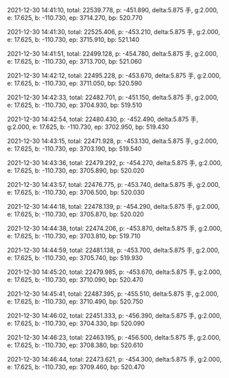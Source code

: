 2021-12-30 14:41:10, total: 22539.778, p: -451.890, delta:5.875 手, g:2.000, e: 17.625, b: -110.730, ep: 3714.270, bp: 520.770

2021-12-30 14:41:30, total: 22525.406, p: -453.210, delta:5.875 手, g:2.000, e: 17.625, b: -110.730, ep: 3715.910, bp: 521.140

2021-12-30 14:41:51, total: 22499.128, p: -454.780, delta:5.875 手, g:2.000, e: 17.625, b: -110.730, ep: 3713.700, bp: 521.060

2021-12-30 14:42:12, total: 22495.228, p: -453.670, delta:5.875 手, g:2.000, e: 17.625, b: -110.730, ep: 3711.050, bp: 520.590

2021-12-30 14:42:33, total: 22482.701, p: -451.150, delta:5.875 手, g:2.000, e: 17.625, b: -110.730, ep: 3704.930, bp: 519.510

2021-12-30 14:42:54, total: 22480.430, p: -452.490, delta:5.875 手, g:2.000, e: 17.625, b: -110.730, ep: 3702.950, bp: 519.430

2021-12-30 14:43:15, total: 22471.928, p: -453.130, delta:5.875 手, g:2.000, e: 17.625, b: -110.730, ep: 3703.190, bp: 519.540

2021-12-30 14:43:36, total: 22479.292, p: -454.270, delta:5.875 手, g:2.000, e: 17.625, b: -110.730, ep: 3705.890, bp: 520.020

2021-12-30 14:43:57, total: 22476.775, p: -453.740, delta:5.875 手, g:2.000, e: 17.625, b: -110.730, ep: 3706.500, bp: 520.030

2021-12-30 14:44:18, total: 22478.139, p: -454.290, delta:5.875 手, g:2.000, e: 17.625, b: -110.730, ep: 3705.870, bp: 520.020

2021-12-30 14:44:38, total: 22474.206, p: -453.870, delta:5.875 手, g:2.000, e: 17.625, b: -110.730, ep: 3703.810, bp: 519.710

2021-12-30 14:44:59, total: 22481.138, p: -453.700, delta:5.875 手, g:2.000, e: 17.625, b: -110.730, ep: 3705.740, bp: 519.930

2021-12-30 14:45:20, total: 22479.985, p: -453.670, delta:5.875 手, g:2.000, e: 17.625, b: -110.730, ep: 3710.090, bp: 520.470

2021-12-30 14:45:41, total: 22487.395, p: -455.510, delta:5.875 手, g:2.000, e: 17.625, b: -110.730, ep: 3710.490, bp: 520.750

2021-12-30 14:46:02, total: 22451.333, p: -456.390, delta:5.875 手, g:2.000, e: 17.625, b: -110.730, ep: 3704.330, bp: 520.090

2021-12-30 14:46:23, total: 22463.195, p: -456.500, delta:5.875 手, g:2.000, e: 17.625, b: -110.730, ep: 3708.380, bp: 520.610

2021-12-30 14:46:44, total: 22473.621, p: -454.300, delta:5.875 手, g:2.000, e: 17.625, b: -110.730, ep: 3709.460, bp: 520.470